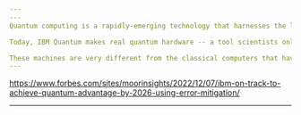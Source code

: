 ```yaml
---
---
Quantum computing is a rapidly-emerging technology that harnesses the laws of quantum mechanics to solve problems too complex for classical computers. 

Today, IBM Quantum makes real quantum hardware -- a tool scientists only began to imagine three decades ago -- available to hundreds of thousands of developers. Our engineers deliver ever-more-powerful superconducting quantum processors at regular intervals, alongside crucial advances in software and quantum-classical orchestration. This work drives toward the quantum computing speed and capacity necessary to change the world. 

These machines are very different from the classical computers that have been around for more than half a century. Here's a primer on this transformative technology.
---
```








https://www.forbes.com/sites/moorinsights/2022/12/07/ibm-on-track-to-achieve-quantum-advantage-by-2026-using-error-mitigation/




---


